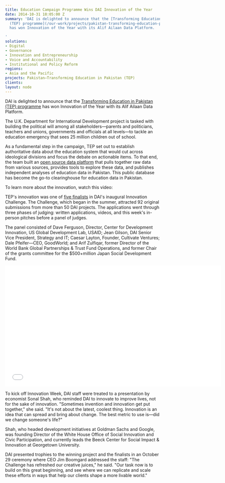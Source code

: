 ```yaml
---
title: Education Campaign Programme Wins DAI Innovation of the Year
date: 2014-10-31 18:05:00 Z
summary: 'DAI is delighted to announce that the [Transforming Education in Pakistan
  (TEP) programme](/our-work/projects/pakistan-transforming-education-pakistan-tep)
  has won Innovation of the Year with its Alif Ailaan Data Platform.

'
solutions:
- Digital
- Governance
- Innovation and Entrepreneurship
- Voice and Accountability
- Institutional and Policy Reform
regions:
- Asia and the Pacific
projects: Pakistan—Transforming Education in Pakistan (TEP)
clients: 
layout: node
---
```


DAI is delighted to announce that the [Transforming Education in Pakistan (TEP) programme][1] has won Innovation of the Year with its Alif Ailaan Data Platform.

The U.K. Department for International Development project is tasked with building the political will among all stakeholders—parents and politicians, teachers and unions, governments and officials at all levels—to tackle an education emergency that sees 25 million children out of school.

As a fundamental step in the campaign, TEP set out to establish authoritative data about the education system that would cut across ideological divisions and focus the debate on actionable items. To that end, the team built an [open source data platform][2] that pulls together raw data from various sources, provides tools to explore these data, and publishes independent analyses of education data in Pakistan. This public database has become the go-to clearinghouse for education data in Pakistan.

To learn more about the innovation, watch this video:

TEP's innovation was one of [five finalists][3] in DAI's inaugural Innovation Challenge. The Challenge, which began in the summer, attracted 92 original submissions from more than 50 DAI projects. The applications went through three phases of judging: written applications, videos, and this week's in-person pitches before a panel of judges.

The panel consisted of Dave Ferguson, Director, Center for Development Innovation, US Global Development Lab, USAID; Jean Gilson, DAI Senior Vice President, Strategy and IT; Caesar Layton, Founder, Cultivate Ventures; Dale Pfeifer—CEO, GoodWorld; and Arif Zulfiqar, former Director of the World Bank Global Partnerships & Trust Fund Operations, and former Chair of the grants committee for the $500+million Japan Social Development Fund.

<iframe allowfullscreen="" frameborder="0" height="394" mozallowfullscreen="" src="//player.vimeo.com/video/104423898" webkitallowfullscreen="" width="703"></iframe>

To kick off Innovation Week, DAI staff were treated to a presentation by economist Sonal Shah, who reminded DAI to innovate to improve lives, not for the sake of innovation. "Sometimes invention and innovation get put together," she said. "It's not about the latest, coolest thing. Innovation is an idea that can spread and bring about change. The best metric to use is—did we change someone's life?"

Shah, who headed development initiatives at Goldman Sachs and Google, was founding Director of the White House Office of Social Innovation and Civic Participation, and currently leads the Beeck Center for Social Impact & Innovation at Georgetown University.

DAI presented trophies to the winning project and the finalists in an October 29 ceremony where CEO Jim Boomgard addressed the staff:  "The Challenge has refreshed our creative juices," he said. "Our task now is to build on this great beginning, and see where we can replicate and scale these efforts in ways that help our clients shape a more livable world."

[1]: /our-work/projects/pakistan-transforming-education-pakistan-tep
[2]: http://www.data.org.pk/
[3]: /news/sonal-shah-featured-speaker-kick-dai-innovation-week
